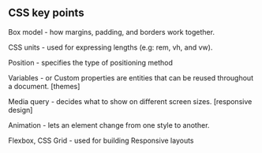 
## CSS key points
Box model - how margins, padding, and borders work together.

CSS units - used for expressing lengths (e.g: rem, vh, and vw).

Position - specifies the type of positioning method

Variables - or Custom properties are entities that can be reused throughout a document. [themes]

Media query - decides what to show on different screen sizes. [responsive design]

Animation - lets an element change from one style to another. 

Flexbox, CSS Grid - used for building Responsive layouts

